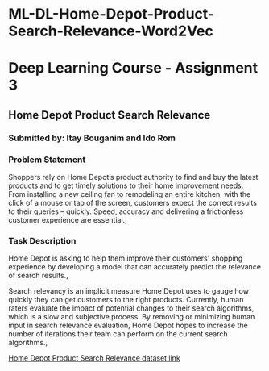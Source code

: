 # ML-DL-Home-Depot-Product-Search-Relevance-Word2Vec 


 <div style=text-align: center;>
    <h1>Deep Learning Course - Assignment 3</h1>
    <h2>Home Depot Product Search Relevance</h2>
    <h3>Submitted by: Itay Bouganim and Ido Rom</h3>
</div>
    
<h3>Problem Statement</h3>
<p>
Shoppers rely on Home Depot’s product authority to find and buy the latest products and to get timely solutions to their home improvement needs. From installing a new ceiling fan to remodeling an entire kitchen, with the click of a mouse or tap of the screen, customers expect the correct results to their queries – quickly. Speed, accuracy and delivering a frictionless customer experience are essential.,
</p>

<h3>Task Description</h3>
<p>
Home Depot is asking to help them improve their customers' shopping experience by developing a model that can accurately predict the relevance of search results.,

Search relevancy is an implicit measure Home Depot uses to gauge how quickly they can get customers to the right products. Currently, human raters evaluate the impact of potential changes to their search algorithms, which is a slow and subjective process. By removing or minimizing human input in search relevance evaluation, Home Depot hopes to increase the number of iterations their team can perform on the current search algorithms.,
</p>

<a href=\https://www.kaggle.com/c/home-depot-product-search-relevance/data\>Home Depot Product Search Relevance dataset link</a>
